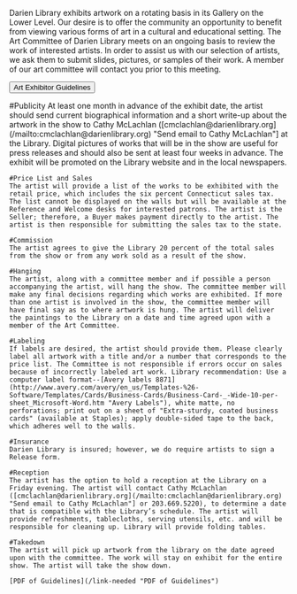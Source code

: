 Darien Library exhibits artwork on a rotating basis in its Gallery on the Lower Level. Our desire is to offer the community an opportunity to benefit from viewing various forms of art in a cultural and educational setting. The Art Committee of Darien Library meets on an ongoing basis to review the work of interested artists. In order to assist us with our selection of artists, we ask them to submit slides, pictures, or samples of their work. A member of our art committee will contact you prior to this meeting. 

<p>
  <button class="btn btn-primary" type="button" data-toggle="collapse" data-target="#collapseGuidelines" aria-expanded="false" aria-controls="collapseGuidelines">
    Art Exhibitor Guidelines
  </button>
</p>
<div class="collapse" id="collapseGuidelines">
  <div class="card card-block">
    #Publicity
    At least one month in advance of the exhibit date, the artist should send current biographical information and a short write-up about the artwork in the show to Cathy McLachlan ([cmclachlan@darienlibrary.org](/mailto:cmclachlan@darienlibrary.org) "Send email to Cathy McLachlan"] at the Library. Digital pictures of works that will be in the show are useful for press releases and should also be sent at least four weeks in advance. The exhibit will be promoted on the Library website and in the local newspapers.

	#Price List and Sales
	The artist will provide a list of the works to be exhibited with the retail price, which includes the six percent Connecticut sales tax.  The list cannot be displayed on the walls but will be available at the Reference and Welcome desks for interested patrons. The artist is the Seller; therefore, a Buyer makes payment directly to the artist. The artist is then responsible for submitting the sales tax to the state.
	
	#Commission
	The artist agrees to give the Library 20 percent of the total sales from the show or from any work sold as a result of the show. 

	#Hanging
	The artist, along with a committee member and if possible a person accompanying the artist, will hang the show. The committee member will make any final decisions regarding which works are exhibited. If more than one artist is involved in the show, the committee member will have final say as to where artwork is hung. The artist will deliver the paintings to the Library on a date and time agreed upon with a member of the Art Committee. 

	#Labeling
	If labels are desired, the artist should provide them. Please clearly label all artwork with a title and/or a number that corresponds to the price list. The Committee is not responsible if errors occur on sales because of incorrectly labeled art work. Library recommendation: Use a computer label format--[Avery labels 8871](http://www.avery.com/avery/en_us/Templates-%26-Software/Templates/Cards/Business-Cards/Business-Card-_-Wide-10-per-sheet_Microsoft-Word.htm "Avery Labels"), white matte, no perforations; print out on a sheet of "Extra-sturdy, coated business cards" (available at Staples); apply double-sided tape to the back, which adheres well to the walls.

	#Insurance
	Darien Library is insured; however, we do require artists to sign a Release form. 
	
	#Reception
	The artist has the option to hold a reception at the Library on a Friday evening. The artist will contact Cathy McLachlan ([cmclachlan@darienlibrary.org](/mailto:cmclachlan@darienlibrary.org) "Send email to Cathy McLachlan"] or 203.669.5220), to determine a date that is compatible with the Library’s schedule. The artist will provide refreshments, tablecloths, serving utensils, etc. and will be responsible for cleaning up. Library will provide folding tables.

	#Takedown
	The artist will pick up artwork from the library on the date agreed upon with the committee. The work will stay on exhibit for the entire show. The artist will take the show down. 

	[PDF of Guidelines](/link-needed "PDF of Guidelines")

  </div>
</div>

<script type="text/javascript" src="https://form.jotform.com/jsform/60546410344145"></script>
